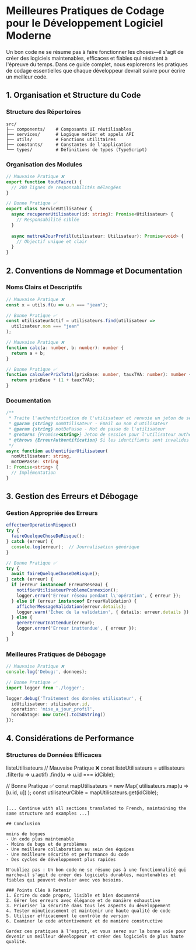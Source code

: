# Meilleures Pratiques de Codage pour le Développement Logiciel Moderne

Un bon code ne se résume pas à faire fonctionner les choses—il s'agit de créer des logiciels maintenables, efficaces et fiables qui résistent à l'épreuve du temps. Dans ce guide complet, nous explorerons les pratiques de codage essentielles que chaque développeur devrait suivre pour écrire un meilleur code.

## 1. Organisation et Structure du Code

### Structure des Répertoires
```
src/
├── components/    # Composants UI réutilisables
├── services/      # Logique métier et appels API
├── utils/         # Fonctions utilitaires
├── constants/     # Constantes de l'application
└── types/         # Définitions de types (TypeScript)
```

### Organisation des Modules
```typescript
// Mauvaise Pratique ❌
export function toutFaire() {
  // 200 lignes de responsabilités mélangées
}

// Bonne Pratique ✅
export class ServiceUtilisateur {
  async recupererUtilisateur(id: string): Promise<Utilisateur> {
    // Responsabilité ciblée
  }
  
  async mettreAJourProfil(utilisateur: Utilisateur): Promise<void> {
    // Objectif unique et clair
  }
}
```

## 2. Conventions de Nommage et Documentation

### Noms Clairs et Descriptifs
```typescript
// Mauvaise Pratique ❌
const x = utils.f(u => u.n === "jean");

// Bonne Pratique ✅
const utilisateurActif = utilisateurs.find(utilisateur => 
  utilisateur.nom === "jean"
);

// Mauvaise Pratique ❌
function calc(a: number, b: number): number {
  return a + b;
}

// Bonne Pratique ✅
function calculerPrixTotal(prixBase: number, tauxTVA: number): number {
  return prixBase * (1 + tauxTVA);
}
```

### Documentation
```typescript
/**
 * Traite l'authentification de l'utilisateur et renvoie un jeton de session
 * @param {string} nomUtilisateur - Email ou nom d'utilisateur
 * @param {string} motDePasse - Mot de passe de l'utilisateur
 * @returns {Promise<string>} Jeton de session pour l'utilisateur authentifié
 * @throws {ErreurAuthentification} Si les identifiants sont invalides
 */
async function authentifierUtilisateur(
  nomUtilisateur: string, 
  motDePasse: string
): Promise<string> {
  // Implémentation
}
```

## 3. Gestion des Erreurs et Débogage

### Gestion Appropriée des Erreurs
```typescript
effectuerOperationRisquee()
try {
  faireQuelqueChoseDeRisque();
} catch (erreur) {
  console.log(erreur);  // Journalisation générique
}

// Bonne Pratique ✅
try {
  await faireQuelqueChoseDeRisque();
} catch (erreur) {
  if (erreur instanceof ErreurReseau) {
    notifierUtilisateurProblemeConnexion();
    logger.error('Erreur réseau pendant l\'opération', { erreur });
  } else if (erreur instanceof ErreurValidation) {
    afficherMessageValidation(erreur.details);
    logger.warn('Échec de la validation', { details: erreur.details });
  } else {
    gererErreurInattendue(erreur);
    logger.error('Erreur inattendue', { erreur });
  }
}
```

### Meilleures Pratiques de Débogage
```typescript
// Mauvaise Pratique ❌
console.log('Debug:', donnees);

// Bonne Pratique ✅
import logger from './logger';

logger.debug('Traitement des données utilisateur', {
  idUtilisateur: utilisateur.id,
  operation: 'mise_a_jour_profil',
  horodatage: new Date().toISOString()
});
```

## 4. Considérations de Performance

### Structures de Données Efficaces
listeUtilisateurs
// Mauvaise Pratique ❌
const listeUtilisateurs = utilisateurs
  .filter(u => u.actif)
  .find(u => u.id === idCible);

// Bonne Pratique ✅
const mapUtilisateurs = new Map(
  utilisateurs.map(u => [u.id, u])
);
const utilisateurCible = mapUtilisateurs.get(idCible);
```

[... Continue with all sections translated to French, maintaining the same structure and examples ...]

## Conclusion

moins de bogues
- Un code plus maintenable
- Moins de bugs et de problèmes
- Une meilleure collaboration au sein des équipes
- Une meilleure sécurité et performance du code
- Des cycles de développement plus rapides

N'oubliez pas : Un bon code ne se résume pas à une fonctionnalité qui marche—il s'agit de créer des logiciels durables, maintenables et fiables qui peuvent évoluer avec vos besoins.

### Points Clés à Retenir
1. Écrire du code propre, lisible et bien documenté
2. Gérer les erreurs avec élégance et de manière exhaustive
3. Prioriser la sécurité dans tous les aspects du développement
4. Tester minutieusement et maintenir une haute qualité de code
5. Utiliser efficacement le contrôle de version
6. Examiner le code attentivement et de manière constructive

Gardez ces pratiques à l'esprit, et vous serez sur la bonne voie pour devenir un meilleur développeur et créer des logiciels de plus haute qualité.
